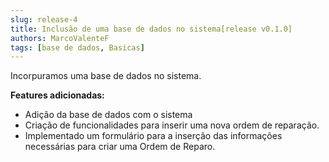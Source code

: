 ```yaml
---
slug: release-4
title: Inclusão de uma base de dados no sistema[release v0.1.0]
authors: MarcoValenteF
tags: [base de dados, Basicas]
---
```


Incorpuramos uma base de dados no sistema.

__Features adicionadas:__

<!--truncate-->

* Adição da base de dados com o sistema
* Criação de funcionalidades para inserir uma nova ordem de reparação.
* Implementado um formulário para a inserção das informações necessárias para criar uma Ordem de Reparo.
